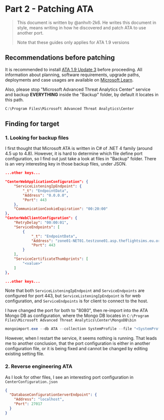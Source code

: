 # Part 2 - Patching ATA

> This document is written by @anhvlt-2k6. He writes this document in style, means writing in how he discovered and patch ATA to use another port.
>
> Note that these guides only applies for ATA 1.9 versions

## Recommendations before patching

It is recommended to install [ATA 1.9 Update 3](https://learn.microsoft.com/en-us/advanced-threat-analytics/ata-update-1.9.3-migration-guide) before proceeding. All information about planning, software requirements, upgrade paths, deployments and case usages are available on [Microsoft Learn](https://learn.microsoft.com/en-us/advanced-threat-analytics/what-is-ata).

Also, please stop "Microsoft Advanced Threat Analytics Center" service and backup **EVERYTHING** inside the "Backup" folder, by default it locates in this path.

```cmd
C:\Program Files\Microsoft Advanced Threat Analytics\Center
```

## Finding for target

### 1. Looking for backup files

I first thought that Microsoft ATA is written in C# of .NET 4 family (around 4.5 up to 4.8). However, it is hard to determine which file define port configuration, so I find out just take a look at files in "Backup" folder.
There is an very interesting key in those backup files, under JSON.

```json
...other keys...

"CenterWebApplicationConfiguration": {
    "ServiceListeningIpEndpoint": {
        "_t": "EndpointData",
        "Address": "0.0.0.0",
        "Port": 443
    },
    "CommunicationCookieExpiration": "00:20:00"
},
"CenterWebClientConfiguration": {
    "RetryDelay": "00:00:01",
    "ServiceEndpoints": [
        {
            "_t": "EndpointData",
            "Address": "zone01-NET01.testzone01.asp.theflightsims.eu.org",
            "Port": 443
        }
    ],
    "ServiceCertificateThumbprints": [
        "<value>"
    ]
},

...other keys...
```

Note that both `ServiceListeningIpEndpoint` and `ServiceEndpoints` are configured for port 443, but `ServiceListeningIpEndpoint` is for web configuration, and `ServiceEndpoints` is for client to connect to the host.

I have changed the port for both to "8080", then re-import into the ATA Mongo DB as configuration, where the Mongo DB locates in `C:\Program Files\Microsoft Advanced Threat Analytics\Center\MongoDB\bin`

```powershell
mongoimport.exe --db ATA --collection SystemProfile --file "<SystemProfile.json backup file>" --upsert
```

However, when I restart the service, it seems nothing is running. That leads me to another conclusion, that the port configuration is either in another configuration file, or it is being fixed and cannot be changed by editing existing setting file.

### 2. Reverse engineering ATA

As I look for other files, I see an interesting port configuration in `CenterConfiguration.json`

```json
{
  "DatabaseConfigurationServerEndpoint": {
    "Address": "localhost",
    "Port": 27017
  }
}
```
